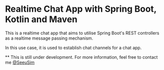 # Realtime Chat App with Spring Boot, Kotlin and Maven

This is a realtime chat app that aims to utilise Spring Boot's REST controllers as a realtime message
passing mechanism.

In this use case, it is used to establish chat channels for a chat app.

** This is still under development. For more information, feel free to contact me [@SeeuSim](https://github.com/SeeuSim)
